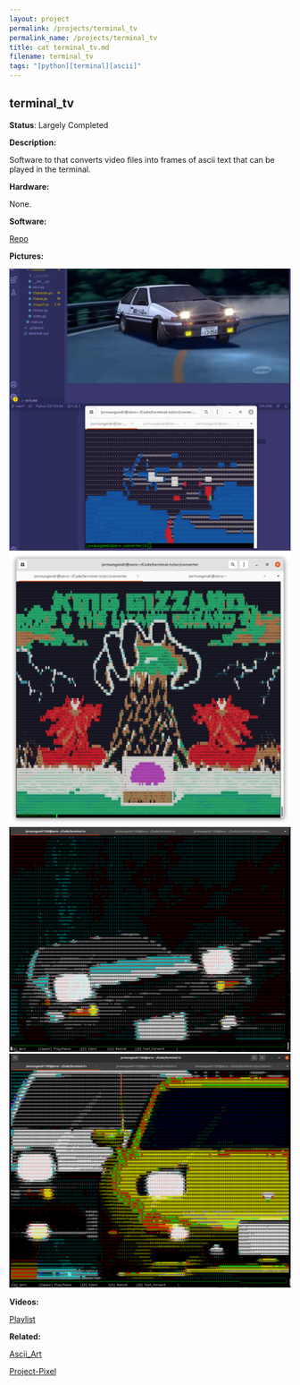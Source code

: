 ```yaml
---
layout: project
permalink: /projects/terminal_tv
permalink_name: /projects/terminal_tv
title: cat terminal_tv.md
filename: terminal_tv
tags: "[python][terminal][ascii]"
---
```

## terminal_tv

**Status**: Largely Completed

**Description:**

Software to that converts video files into frames of ascii text that can be played in the terminal.

**Hardware:**

None.

**Software:**

[Repo](https://github.com/Jormungandr1105/terminal-tv)

**Pictures:**

![Test_0](/assets/images/initial_d.png)
![Test_1](/assets/images/mind_fuzz.png)
![Test_2](/assets/images/terminal_test1.png)
![Test_3](/assets/images/terminal_test2.png)

**Videos:**

[Playlist](https://youtube.com/playlist?list=PLLkrk54i7avHiKDN3ENUukqMjOVQNE-ZC)

**Related:**

[Ascii_Art](https://github.com/Jormungandr1105/Ascii_Art)

[Project-Pixel](https://github.com/Jormungandr1105/Project-Pixel)
